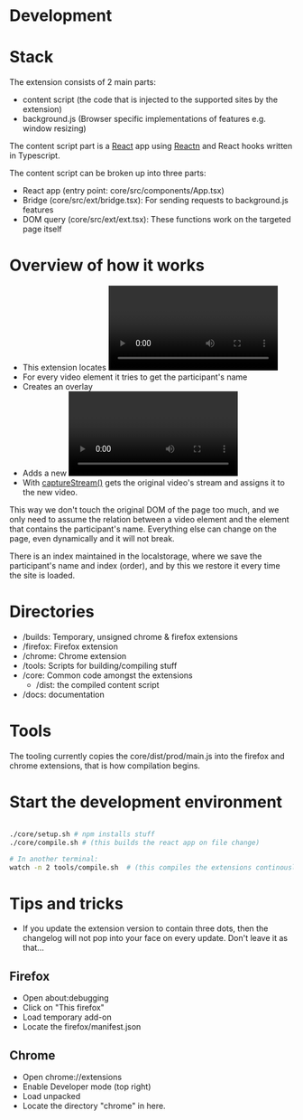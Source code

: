 # Development

# Stack

The extension consists of 2 main parts:

* content script (the code that is injected to the supported sites by the extension)
* background.js (Browser specific implementations of features e.g. window resizing)

The content script part is a [React](https://reactjs.org/) app using [Reactn](https://github.com/CharlesStover/reactn) and React hooks written in Typescript.

The content script can be broken up into three parts:

* React app (entry point: core/src/components/App.tsx)
* Bridge (core/src/ext/bridge.tsx): For sending requests to background.js features
* DOM query (core/src/ext/ext.tsx): These functions work on the targeted page itself

# Overview of how it works

* This extension locates <video> elements on the page
* For every video element it tries to get the participant's name
* Creates an overlay
* Adds a new <video> per participant
* With [captureStream()](https://developer.mozilla.org/en-US/docs/Web/API/HTMLMediaElement/captureStream) gets the original video's stream and assigns it to the new video.

This way we don't touch the original DOM of the page too much, and we only need to assume the relation between a video element and the element that contains the participant's name. Everything else can change on the page, even dynamically and it will not break.

There is an index maintained in the localstorage, where we save the participant's name and index (order), and by this we restore it every time the site is loaded.

# Directories

* /builds: Temporary, unsigned chrome & firefox extensions
* /firefox: Firefox extension
* /chrome: Chrome extension
* /tools: Scripts for building/compiling stuff
* /core: Common code amongst the extensions
    * /dist: the compiled content script
* /docs: documentation

# Tools

The tooling currently copies the core/dist/prod/main.js into the firefox and chrome extensions, that is how compilation begins.

# Start the development environment

```bash

./core/setup.sh # npm installs stuff
./core/compile.sh # (this builds the react app on file change)

# In another terminal:
watch -n 2 tools/compile.sh  # (this compiles the extensions continously)
```

# Tips and tricks

* If you update the extension version to contain three dots, then the changelog will not pop into your face on every update.
  Don't leave it as that...

## Firefox

- Open about:debugging
- Click on "This firefox"
- Load temporary add-on
- Locate the firefox/manifest.json

## Chrome

- Open chrome://extensions
- Enable Developer mode (top right)
- Load unpacked
- Locate the directory "chrome" in here.
 